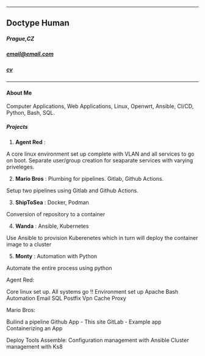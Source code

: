 ----


## Doctype Human     
##### Prague,CZ
##### email@email.com
##### [cv](/Resume_AF.pdf)
----


#### About Me

Computer Applications, Web Applications, Linux, Openwrt, Ansible, CI/CD, Python, Bash, SQL.



##### Projects


1. **Agent Red** :


 A core linux environment set up complete with VLAN and all services to go on boot. Separate user/group  creation for seaparate services with varying priveleges.
 

2. **Mario Bros** : Plumbing for pipelines. Gitlab, Github Actions.

 Setup two pipelines using Gitlab and Github Actions. 


3. **ShipToSea** : Docker, Podman

 Conversion of repository to a container



4. **Wanda** : Ansible, Kubernetes

 Use Ansible to provision Kuberenetes which in turn will deploy the container image to a cluster



5. **Monty** : Automation with Python
  
  Automate the entire process using python



Agent Red:

Core linux set up. All systems go !!
Environment set up
Apache
Bash Automation
Email
SQL
Postfix
Vpn
Cache
Proxy

Mario Bros:

Builind a pipeline
Github App - This site
GitLab - Example app
Containerizing an App

Deploy Tools Assemble:
Configuration management with Ansible
Cluster management with Ks8
